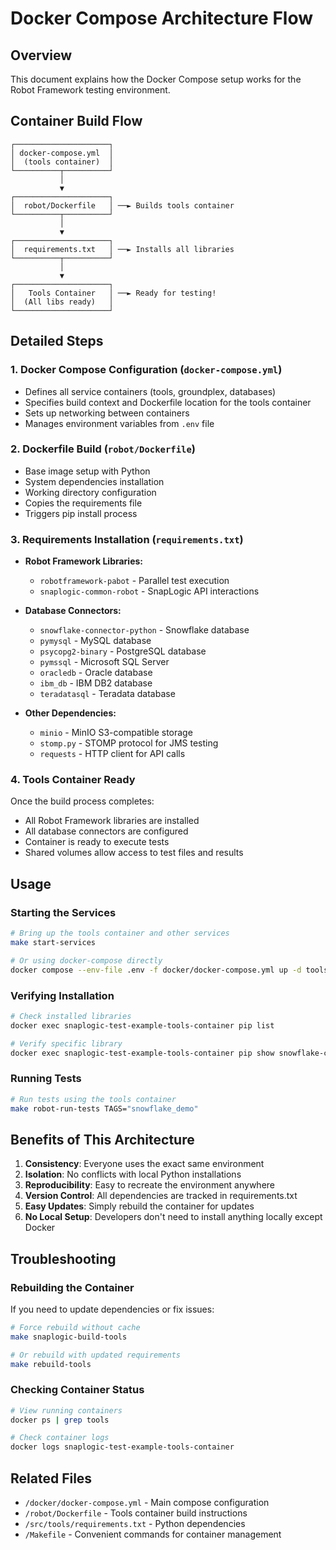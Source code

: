 # Docker Compose Architecture Flow

## Overview
This document explains how the Docker Compose setup works for the Robot Framework testing environment.

## Container Build Flow

```
┌─────────────────────┐
│ docker-compose.yml  │
│  (tools container)  │
└──────────┬──────────┘
           │
           ▼
┌─────────────────────┐
│  robot/Dockerfile   │ ──► Builds tools container
└──────────┬──────────┘
           │
           ▼
┌─────────────────────┐
│  requirements.txt   │ ──► Installs all libraries
└──────────┬──────────┘
           │
           ▼
┌─────────────────────┐
│   Tools Container   │ ──► Ready for testing!
│  (All libs ready)   │
└─────────────────────┘
```

## Detailed Steps

### 1. Docker Compose Configuration (`docker-compose.yml`)
- Defines all service containers (tools, groundplex, databases)
- Specifies build context and Dockerfile location for the tools container
- Sets up networking between containers
- Manages environment variables from `.env` file

### 2. Dockerfile Build (`robot/Dockerfile`)
- Base image setup with Python
- System dependencies installation
- Working directory configuration
- Copies the requirements file
- Triggers pip install process

### 3. Requirements Installation (`requirements.txt`)
- **Robot Framework Libraries:**
  - `robotframework-pabot` - Parallel test execution
  - `snaplogic-common-robot` - SnapLogic API interactions
  
- **Database Connectors:**
  - `snowflake-connector-python` - Snowflake database
  - `pymysql` - MySQL database
  - `psycopg2-binary` - PostgreSQL database
  - `pymssql` - Microsoft SQL Server
  - `oracledb` - Oracle database
  - `ibm_db` - IBM DB2 database
  - `teradatasql` - Teradata database
  
- **Other Dependencies:**
  - `minio` - MinIO S3-compatible storage
  - `stomp.py` - STOMP protocol for JMS testing
  - `requests` - HTTP client for API calls

### 4. Tools Container Ready
Once the build process completes:
- All Robot Framework libraries are installed
- All database connectors are configured
- Container is ready to execute tests
- Shared volumes allow access to test files and results

## Usage

### Starting the Services
```bash
# Bring up the tools container and other services
make start-services

# Or using docker-compose directly
docker compose --env-file .env -f docker/docker-compose.yml up -d tools
```

### Verifying Installation
```bash
# Check installed libraries
docker exec snaplogic-test-example-tools-container pip list

# Verify specific library
docker exec snaplogic-test-example-tools-container pip show snowflake-connector-python
```

### Running Tests
```bash
# Run tests using the tools container
make robot-run-tests TAGS="snowflake_demo"
```

## Benefits of This Architecture

1. **Consistency**: Everyone uses the exact same environment
2. **Isolation**: No conflicts with local Python installations
3. **Reproducibility**: Easy to recreate the environment anywhere
4. **Version Control**: All dependencies are tracked in requirements.txt
5. **Easy Updates**: Simply rebuild the container for updates
6. **No Local Setup**: Developers don't need to install anything locally except Docker

## Troubleshooting

### Rebuilding the Container
If you need to update dependencies or fix issues:
```bash
# Force rebuild without cache
make snaplogic-build-tools

# Or rebuild with updated requirements
make rebuild-tools
```

### Checking Container Status
```bash
# View running containers
docker ps | grep tools

# Check container logs
docker logs snaplogic-test-example-tools-container
```

## Related Files
- `/docker/docker-compose.yml` - Main compose configuration
- `/robot/Dockerfile` - Tools container build instructions
- `/src/tools/requirements.txt` - Python dependencies
- `/Makefile` - Convenient commands for container management
